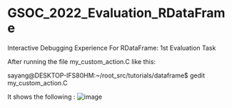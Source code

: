 # GSOC_2022_Evaluation_RDataFrame
Interactive Debugging Experience For RDataFrame: 1st Evaluation Task

After running the file my_custom_action.C like this:

sayang@DESKTOP-IFS80HM:~/root_src/tutorials/dataframe$ gedit my_custom_action.C

It shows the following :
![image](https://user-images.githubusercontent.com/77008026/159057251-770b423a-aa70-42b4-9bff-c846b34e35d5.png)
